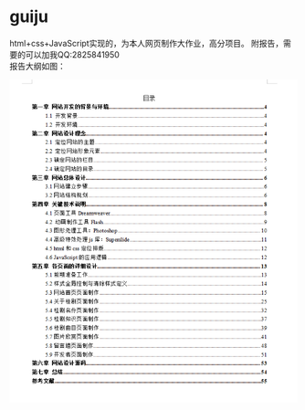 # guiju
html+css+JavaScript实现的，为本人网页制作大作业，高分项目。
附报告，需要的可以加我QQ:2825841950
<br/>
报告大纲如图：

![image](https://raw.githubusercontent.com/unique-pure/PicLibrary/main/img/image-20220412215028048.png)
